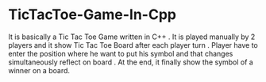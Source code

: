 ﻿# TicTacToe-Game-In-Cpp
It is basically a Tic Tac Toe Game written in C++ . It is played manually by 2 players and it show Tic Tac Toe Board after each player turn . Player have to enter the position where he want to put his symbol and that changes simultaneously reflect on board . At the end, it finally show the symbol of a winner on a board. 
